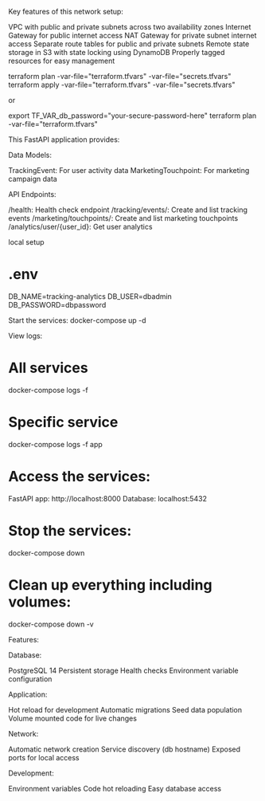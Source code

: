 Key features of this network setup:

VPC with public and private subnets across two availability zones
Internet Gateway for public internet access
NAT Gateway for private subnet internet access
Separate route tables for public and private subnets
Remote state storage in S3 with state locking using DynamoDB
Properly tagged resources for easy management


terraform plan -var-file="terraform.tfvars" -var-file="secrets.tfvars"
terraform apply -var-file="terraform.tfvars" -var-file="secrets.tfvars"

or 

export TF_VAR_db_password="your-secure-password-here"
terraform plan -var-file="terraform.tfvars"


This FastAPI application provides:

Data Models:

TrackingEvent: For user activity data
MarketingTouchpoint: For marketing campaign data


API Endpoints:

/health: Health check endpoint
/tracking/events/: Create and list tracking events
/marketing/touchpoints/: Create and list marketing touchpoints
/analytics/user/{user_id}: Get user analytics


local setup

# .env
DB_NAME=tracking-analytics
DB_USER=dbadmin
DB_PASSWORD=dbpassword

Start the services:
docker-compose up -d

View logs:
# All services
docker-compose logs -f

# Specific service
docker-compose logs -f app


# Access the services:
FastAPI app: http://localhost:8000
Database: localhost:5432


# Stop the services:
docker-compose down

# Clean up everything including volumes:
docker-compose down -v


Features:

Database:

PostgreSQL 14
Persistent storage
Health checks
Environment variable configuration


Application:

Hot reload for development
Automatic migrations
Seed data population
Volume mounted code for live changes


Network:

Automatic network creation
Service discovery (db hostname)
Exposed ports for local access


Development:

Environment variables
Code hot reloading
Easy database access